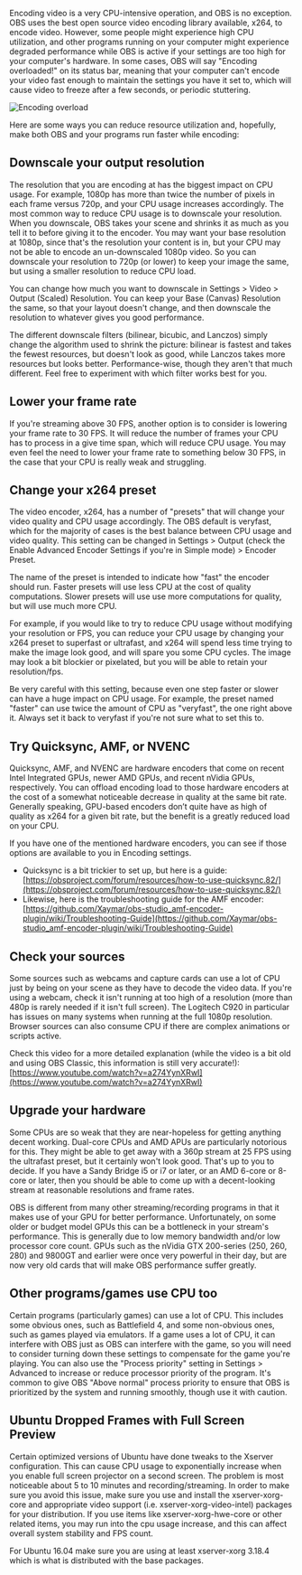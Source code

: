 Encoding video is a very CPU-intensive operation, and OBS is no exception. OBS uses the best open source video encoding library available, x264, to encode video. However, some people might experience high CPU utilization, and other programs running on your computer might experience degraded performance while OBS is active if your settings are too high for your computer's hardware. In some cases, OBS will say "Encoding overloaded!" on its status bar, meaning that your computer can't encode your video fast enough to maintain the settings you have it set to, which will cause video to freeze after a few seconds, or periodic stuttering.

![Encoding overload](https://pub.rachni.com/img/obs64_2017-03-28_16-19-21.png)

Here are some ways you can reduce resource utilization and, hopefully, make both OBS and your programs run faster while encoding:

## Downscale your output resolution
The resolution that you are encoding at has the biggest impact on CPU usage. For example, 1080p has more than twice the number of pixels in each frame versus 720p, and your CPU usage increases accordingly. The most common way to reduce CPU usage is to downscale your resolution. When you downscale, OBS takes your scene and shrinks it as much as you tell it to before giving it to the encoder. You may want your base resolution at 1080p, since that's the resolution your content is in, but your CPU may not be able to encode an un-downscaled 1080p video. So you can downscale your resolution to 720p (or lower) to keep your image the same, but using a smaller resolution to reduce CPU load.

You can change how much you want to downscale in Settings > Video > Output (Scaled) Resolution. You can keep your Base (Canvas) Resolution the same, so that your layout doesn't change, and then downscale the resolution to whatever gives you good performance.

The different downscale filters (bilinear, bicubic, and Lanczos) simply change the algorithm used to shrink the picture: bilinear is fastest and takes the fewest resources, but doesn't look as good, while Lanczos takes more resources but looks better. Performance-wise, though they aren't that much different. Feel free to experiment with which filter works best for you.

## Lower your frame rate
If you're streaming above 30 FPS, another option is to consider is lowering your frame rate to 30 FPS. It will reduce the number of frames your CPU has to process in a give time span, which will reduce CPU usage. You may even feel the need to lower your frame rate to something below 30 FPS, in the case that your CPU is really weak and struggling.

## Change your x264 preset
The video encoder, x264, has a number of "presets" that will change your video quality and CPU usage accordingly. The OBS default is veryfast, which for the majority of cases is the best balance between CPU usage and video quality. This setting can be changed in Settings > Output (check the Enable Advanced Encoder Settings if you're in Simple mode) > Encoder Preset.

The name of the preset is intended to indicate how "fast" the encoder should run. Faster presets will use less CPU at the cost of quality computations. Slower presets will use use more computations for quality, but will use much more CPU.

For example, if you would like to try to reduce CPU usage without modifying your resolution or FPS, you can reduce your CPU usage by changing your x264 preset to superfast or ultrafast, and x264 will spend less time trying to make the image look good, and will spare you some CPU cycles. The image may look a bit blockier or pixelated, but you will be able to retain your resolution/fps.

Be very careful with this setting, because even one step faster or slower can have a huge impact on CPU usage. For example, the preset named "faster" can use twice the amount of CPU as "veryfast", the one right above it. Always set it back to veryfast if you're not sure what to set this to.

## Try Quicksync, AMF, or NVENC
Quicksync, AMF, and NVENC are hardware encoders that come on recent Intel Integrated GPUs, newer AMD GPUs, and recent nVidia GPUs, respectively. You can offload encoding load to those hardware encoders at the cost of a somewhat noticeable decrease in quality at the same bit rate. Generally speaking, GPU-based encoders don’t quite have as high of quality as x264 for a given bit rate, but the benefit is a greatly reduced load on your CPU.

If you have one of the mentioned hardware encoders, you can see if those options are available to you in Encoding settings. 

- Quicksync is a bit trickier to set up, but here is a guide: [https://obsproject.com/forum/resources/how-to-use-quicksync.82/](https://obsproject.com/forum/resources/how-to-use-quicksync.82/)
- Likewise, here is the troubleshooting guide for the AMF encoder: [https://github.com/Xaymar/obs-studio_amf-encoder-plugin/wiki/Troubleshooting-Guide](https://github.com/Xaymar/obs-studio_amf-encoder-plugin/wiki/Troubleshooting-Guide)

## Check your sources
Some sources such as webcams and capture cards can use a lot of CPU just by being on your scene as they have to decode the video data. If you're using a webcam, check it isn't running at too high of a resolution (more than 480p is rarely needed if it isn't full screen). The Logitech C920 in particular has issues on many systems when running at the full 1080p resolution. Browser sources can also consume CPU if there are complex animations or scripts active.

Check this video for a more detailed explanation (while the video is a bit old and using OBS Classic, this information is still very accurate!): [https://www.youtube.com/watch?v=a274YynXRwI](https://www.youtube.com/watch?v=a274YynXRwI)

## Upgrade your hardware
Some CPUs are so weak that they are near-hopeless for getting anything decent working. Dual-core CPUs and AMD APUs are particularly notorious for this. They might be able to get away with a 360p stream at 25 FPS using the ultrafast preset, but it certainly won't look good. That's up to you to decide. If you have a Sandy Bridge i5 or i7 or later, or an AMD 6-core or 8-core or later, then you should be able to come up with a decent-looking stream at reasonable resolutions and frame rates.

OBS is different from many other streaming/recording programs in that it makes use of your GPU for better performance. Unfortunately, on some older or budget model GPUs this can be a bottleneck in your stream's performance. This is generally due to low memory bandwidth and/or low processor core count. GPUs such as the nVidia GTX 200-series (250, 260, 280) and 9800GT and earlier were once very powerful in their day, but are now very old cards that will make OBS performance suffer greatly.

## Other programs/games use CPU too
Certain programs (particularly games) can use a lot of CPU. This includes some obvious ones, such as Battlefield 4, and some non-obvious ones, such as games played via emulators. If a game uses a lot of CPU, it can interfere with OBS just as OBS can interfere with the game, so you will need to consider turning down these settings to compensate for the game you're playing. You can also use the "Process priority" setting in Settings > Advanced to increase or reduce processor priority of the program. It's common to give OBS "Above normal" process priority to ensure that OBS is prioritized by the system and running smoothly, though use it with caution.

## Ubuntu Dropped Frames with Full Screen Preview
Certain optimized versions of Ubuntu have done tweaks to the Xserver configuration.  This can cause CPU usage to exponentially increase when you enable full screen projector on a second screen.  The problem is most noticeable about 5 to 10 minutes and recording/streaming.   In order to make sure you avoid this issue, make sure you use and install the xserver-xorg-core and appropriate video support (i.e. xserver-xorg-video-intel) packages for your distribution. If you use items like xserver-xorg-hwe-core or other related items, you may run into the cpu usage increase, and this can affect overall system stability and FPS count.

For Ubuntu 16.04 make sure you are using at least xserver-xorg 3.18.4 which is what is distributed with the base packages.
